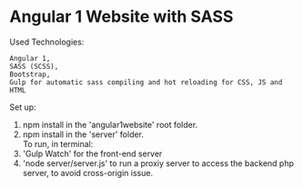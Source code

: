 # Angular 1 Website with SASS

Used Technologies:
```
Angular 1,
SASS (SCSS),
Bootstrap,
Gulp for automatic sass compiling and hot reloading for CSS, JS and HTML
```
Set up:
1. npm install in the 'angular1website' root folder.</br>
2. npm install in the 'server' folder.</br>
To run, in terminal:</br>
1. 'Gulp Watch' for the front-end server</br>
2. 'node server/server.js' to run a proxiy server to access the backend php server, to avoid cross-origin issue.</br>
